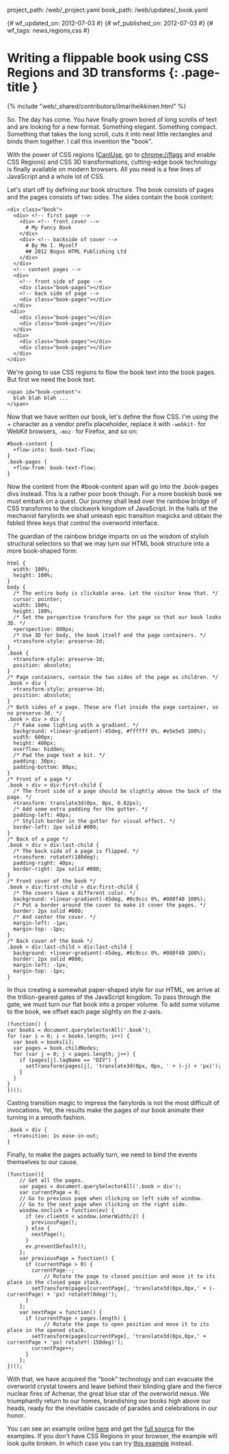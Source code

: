 project_path: /web/_project.yaml book_path: /web/updates/_book.yaml

{# wf_updated_on: 2012-07-03 #} {# wf_published_on: 2012-07-03 #} {# wf_tags: news,regions,css #}

# Writing a flippable book using CSS Regions and 3D transforms {: .page-title }

{% include "web/_shared/contributors/ilmariheikkinen.html" %}

So. The day has come. You have finally grown bored of long scrolls of text and are looking for a new format. Something elegant. Something compact. Something that takes the long scroll, cuts it into neat little rectangles and binds them together. I call this invention the "book".

With the power of CSS regions ([CanIUse](http://caniuse.com/#feat=css-regions), go to <chrome://flags> and enable CSS Regions) and CSS 3D transformations, cutting-edge book technology is finally available on modern browsers. All you need is a few lines of JavaScript and a whole lot of CSS.

Let's start off by defining our book structure. The book consists of pages and the pages consists of two sides. The sides contain the book content:

    <div class="book">
      <div> <!-- first page -->
        <div> <!-- front cover -->
          # My Fancy Book
        </div>
        <div> <!-- backside of cover -->
          # By Me I. Myself
          ## 2012 Bogus HTML Publishing Ltd
        </div>
      </div>
      <!-- content pages -->
      <div>
        <!-- front side of page -->
        <div class="book-pages"></div>
        <!-- back side of page -->
        <div class="book-pages"></div>
      </div>
     <div>
        <div class="book-pages"></div>
        <div class="book-pages"></div>
      </div>
      <div>
        <div class="book-pages"></div>
        <div class="book-pages"></div>
      </div>
    </div>
    

We're going to use CSS regions to flow the book text into the book pages. But first we need the book text.

    <span id="book-content">
      blah blah blah ...
    </span>
    

Now that we have written our book, let's define the flow CSS. I'm using the + character as a vendor prefix placeholder, replace it with `-webkit-` for WebKit browsers, `-moz-` for Firefox, and so on:

    #book-content {
      +flow-into: book-text-flow;
    }
    .book-pages {
      +flow-from: book-text-flow;
    }
    

Now the content from the #book-content span will go into the .book-pages divs instead. This is a rather poor book though. For a more bookish book we must embark on a quest. Our journey shall lead over the rainbow bridge of CSS transforms to the clockwork kingdom of JavaScript. In the halls of the mechanist fairylords we shall unleash epic transition magicks and obtain the fabled three keys that control the overworld interface.

The guardian of the rainbow bridge imparts on us the wisdom of stylish structural selectors so that we may turn our HTML book structure into a more book-shaped form:

    html {
      width: 100%;
      height: 100%;
    }
    body {
      /* The entire body is clickable area. Let the visitor know that. */
      cursor: pointer;
      width: 100%;
      height: 100%;
      /* Set the perspective transform for the page so that our book looks 3D. */
      +perspective: 800px;
      /* Use 3D for body, the book itself and the page containers. */
      +transform-style: preserve-3d;
    }
    .book {
      +transform-style: preserve-3d;
      position: absolute;
    }
    /* Page containers, contain the two sides of the page as children. */
    .book > div {
      +transform-style: preserve-3d;
      position: absolute;
    }
    /* Both sides of a page. These are flat inside the page container, so no preserve-3d. */
    .book > div > div {
      /* Fake some lighting with a gradient. */
      background: +linear-gradient(-45deg, #ffffff 0%, #e5e5e5 100%);
      width: 600px;
      height: 400px;
      overflow: hidden;
      /* Pad the page text a bit. */
      padding: 30px;
      padding-bottom: 80px;
    }
    /* Front of a page */
    .book > div > div:first-child {
      /* The front side of a page should be slightly above the back of the page. */
      +transform: translate3d(0px, 0px, 0.02px);
      /* Add some extra padding for the gutter. */
      padding-left: 40px;
      /* Stylish border in the gutter for visual effect. */
      border-left: 2px solid #000;
    }
    /* Back of a page */
    .book > div > div:last-child {
      /* The back side of a page is flipped. */
      +transform: rotateY(180deg);
      padding-right: 40px;
      border-right: 2px solid #000;
    }
    /* Front cover of the book */
    .book > div:first-child > div:first-child {
      /* The covers have a different color. */
      background: +linear-gradient(-45deg, #8c9ccc 0%, #080f40 100%);
      /* Put a border around the cover to make it cover the pages. */
      border: 2px solid #000;
      /* And center the cover. */
      margin-left: -1px;
      margin-top: -1px;
    }
    /* Back cover of the book */
    .book > div:last-child > div:last-child {
      background: +linear-gradient(-45deg, #8c9ccc 0%, #080f40 100%);
      border: 2px solid #000;
      margin-left: -1px;
      margin-top: -1px;
    }
    

In thus creating a somewhat paper-shaped style for our HTML, we arrive at the trillion-geared gates of the JavaScript kingdom. To pass through the gate, we must turn our flat book into a proper volume. To add some volume to the book, we offset each page slightly on the z-axis.

    (function() {
    var books = document.querySelectorAll('.book');
    for (var i = 0; i < books.length; i++) {
      var book = books[i];
      var pages = book.childNodes;
      for (var j = 0; j < pages.length; j++) {
        if (pages[j].tagName == "DIV") {
          setTransform(pages[j], 'translate3d(0px, 0px, ' + (-j) + 'px)');
        }
      }
    }
    })();
    

Casting transition magic to impress the fairylords is not the most difficult of invocations. Yet, the results make the pages of our book animate their turning in a smooth fashion.

    .book > div {
      +transition: 1s ease-in-out;
    }
    

Finally, to make the pages actually turn, we need to bind the events themselves to our cause.

    (function(){
        // Get all the pages.
        var pages = document.querySelectorAll('.book > div');
        var currentPage = 0;
        // Go to previous page when clicking on left side of window.
        // Go to the next page when clicking on the right side.
        window.onclick = function(ev) {
          if (ev.clientX < window.innerWidth/2) {
            previousPage();
          } else {
            nextPage();
          }
          ev.preventDefault();
        };
        var previousPage = function() {
          if (currentPage > 0) {
            currentPage--;
                // Rotate the page to closed position and move it to its place in the closed page stack.
            setTransform(pages[currentPage], 'translate3d(0px,0px,' + (-currentPage) + 'px) rotateY(0deg)');
          }
        };
        var nextPage = function() {
          if (currentPage < pages.length) {
                // Rotate the page to open position and move it to its place in the opened stack.
            setTransform(pages[currentPage], 'translate3d(0px,0px,' + currentPage + 'px) rotateY(-150deg)');
            currentPage++;
          }
        };
    })();
    

With that, we have acquired the "book" technology and can evacuate the overworld crystal towers and leave behind their blinding glare and the fierce nuclear fires of Achenar, the great blue star of the overworld nexus. We triumphantly return to our homes, brandishing our books high above our heads, ready for the inevitable cascade of parades and celebrations in our honor.

You can see an example online [here](http://kig.github.com/html-book) and get the [full source](http://github.com/kig/html-book) for the examples. If you don't have CSS Regions in your browser, the example will look quite broken. In which case you can try [this example](http://kig.github.com/html-book/no_regions.html) instead.